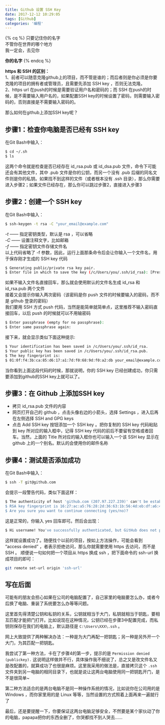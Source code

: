 ```yaml
---
title: Github 设置 SSH Key
date: 2017-12-12 10:29:05
tags: [Github]
categories: '编程'
---
```



{% cq %}
只要记住你的名字  
不管你在世界的哪个地方  
我一定会，去见你  

**你的名字**
{% endcq %}


<!-- more -->



**https 和 SSH 的区别：**  
1、前者可以随意克隆github上的项目，而不管是谁的；而后者则是你必须是你要克隆的项目的拥有者或管理员，且需要先添加 SSH key ，否则无法克隆。  
2、https url 在push的时候是需要验证用户名和密码的；而 SSH 在push的时候，是不需要输入用户名的，如果配置SSH key的时候设置了密码，则需要输入密码的，否则直接是不需要输入密码的。

那么如何在github上添加SSH key呢？

步骤1：检查你电脑是否已经有 SSH key
---

在Git Bash中输入：
``` bash
$ cd ~/.sh
$ ls
```
这两个命令就是检查是否已经存在 id_rsa.pub 或 id_dsa.pub 文件，命令下可能还会有其他文件，其中 .pub 文件是你的公钥，而另一个没有 .pub 后缀的同名文件则是你的私钥。如果找不到这样的文件（或者根本没有 .ssh 目录），那么你需要进入步骤2；如果文件已经存在，那么你可以跳过步骤2，直接进入步骤3




步骤2：创建一个 SSH key
---

在Git Bash中输入：
``` bash
$ ssh-keygen -t rsa -C "your_email@example.com"
```
*-t* —— 指定密钥类型，默认是 rsa ，可以省略  
*-C* —— 设置注释文字，比如邮箱  
*-f* —— 指定密钥文件存储文件名  
以上代码省略了 -f 参数，因此，运行上面那条命令后会让你输入一个文件名，用于保存刚才生成的 SSH key 代码
``` bash
$ Generating public/private rsa key pair.
$ Enter file in which to save the key (/c/Users/you/.ssh/id_rsa): [Press enter]
```
如果不输入文件名直接回车，那么就会使用默认的文件名生成 id_rsa 和 id_rsa.pub 两个文件  
接着又会提示你输入两次密码（该密码是你 push 文件的时候要输入的密码，而不是 github 登录的密码）  
我们要用 SSH 方式 push 代码，当然是能简单就简单点，这里推荐不输入密码直接回车，以后 push 的时候就可以不用输密码
``` bash
$ Enter passphrase (empty for no passphrase):
$ Enter same passphrase again:
```
接下来，就会显示类似下面这种提示:
``` bash
$ Your identification has been saved in /c/Users/you/.ssh/id_rsa.
$ Your public key has been saved in /c/Users/you/.ssh/id_rsa.pub.
$ The key fingerprint is:
$ 01:0f:f4:3b:ca:85:d6:17:a1:7d:f0:68:9d:f0:a2:db your_email@example.com
```
当你看到上面这段代码的时候，那就说明，你的 SSH key 已经创建成功，你只需要添加到github的SSH key上就可以了。



步骤3：在 Github 上添加SSH key
---
- 拷贝 id_rsa.pub 文件的内容
- 网页打开自己的 github ，点击头像右边的小箭头，选择 Settings ，进入后再在左侧选择 SSH and GPG keys
- 点击 Add SSH key 按钮添加一个 SSH key 。把你复制的 SSH key 代码粘贴到 key 所对应的输入框中，记得 SSH key 代码的前后不要留有空格或者回车。当然，上面的 Title 所对应的输入框你也可以输入一个该 SSH key 显示在 github 上的一个别名。默认的会使用你的邮件名称



步骤4：测试是否添加成功
---

在Git Bash中输入：
``` bash
$ ssh -T git@github.com
```

会提示一段警告代码，类似下面这样：
``` bash
$ The authenticity of host 'github.com (207.97.227.239)' can't be established.
$ RSA key fingerprint is 16:27:ac:a5:76:28:2d:36:63:1b:56:4d:eb:df:a6:48.
$ Are you sure you want to continue connecting (yes/no)?
```

这是正常的，你输入 yes 回车即可。然后会出现：
``` bash
$ Hi username! You've successfully authenticated, but GitHub does not provide shell access.
```

这样就设置成功了。随便找个以前的项目，按如上方法操作，可能会看到 “access denied” ，者表示拒绝访问，那么你就需要使用 https 去访问，而不是 SSH 。  顺便说一句如何把一个项目从 https 换成 ssh ，把下面命令的 ssh-url 换成项目的即可：
``` bash
git remote set-url origin 'ssh-url'
```



写在后面
---

可能有的朋友会担心如果在公司的电脑配置了，自己家里的电脑要怎么办，或者今后换了电脑、重装了系统要怎么办等等问题。  

这里首先得清楚公钥和私钥的关系，公钥就相当于大门，私钥就相当于钥匙，要相互匹配才能把门打开。比如说现在这种情况，公钥已经在步骤3中配置完成，而私钥则保存在我们的电脑上，默认路径是 `C:\Users\XXX\.ssh` 。   

网上大致提供了两种解决办法：一种是为大门再配一把钥匙；另一种是另外开一个大门，为其匹配一把钥匙。  

我尝试了第一种方法，卡在了步骤4的第一步，提示的是 `Permission denied (publickey).` 这说明这样做并不行，具体操作我不细说了，总之又是改文件名又是改配置的，就算成功了也很是麻烦。这里我采用的做法是，直接拷贝这个 `.ssh` 文件夹到另一电脑的相同目录下，也就是说让这两台电脑使用同一把钥匙开门，是不是很简单~  

第二种方法适合的是两台电脑不是同一种操作系统的情况，比如说你在公司用的是 Windows ，而你家里用的是 Linux 等等，当然设置的方式照着上面再来一遍就行了  

最后，还是要提醒一下，你要保证这两台电脑足够安全，不然要是某个家伙动了你的电脑，papapa把你的东西全删了，你哭都找不到人哭去......